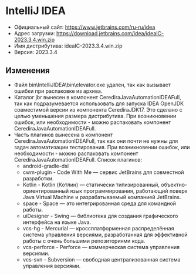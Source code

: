 # IntelliJ IDEA

* Официальный сайт: https://www.jetbrains.com/ru-ru/idea
* Адрес загрузки: https://download.jetbrains.com/idea/ideaIC-2023.3.4.win.zip
* Имя дистрибутива: ideaIC-2023.3.4.win.zip
* Версия: 2023.3.4

## Изменения
* Файл bin\IntelliJIDEA\bin\elevator.exe удален, так как вызывает ошибки при распаковке из архива.
* Каталог jbr вынесен в компонент CerediraJavaAutomationIDEAFull, так как подразумевается использовать
  для запуска IDEA OpenJDK совместимой версии из компонента CerediraJDK17. Это сделано с целью уменьшения
  размера дистрибутива. При возникновении ошибок, или необходимости - можно распаковать компонент
  CerediraJavaAutomationIDEAFull.
* Часть плагинов вынесена в компонент CerediraJavaAutomationIDEAFull, так как они почти не нужны
  для задач автоматизации тестирования. При возникновении ошибок, или необходимости - можно распаковать
  компонент CerediraJavaAutomationIDEAFull. Список плагинов:
    * android-gradle-dsl
    * cwm-plugin - Code With Me — сервис JetBrains для совместной разработки.
    * Kotlin - Kotlin (Котлин) — статически типизированный, объектно-ориентированный язык программирования,
      работающий поверх Java Virtual Machine и разрабатываемый компанией JetBrains.
    * space - Space — это интегрированная среда для командной работы.
    * uiDesigner - Swing — библиотека для создания графического интерфейса на языке Java.
    * vcs-hg - Mercurial — кроссплатформенная распределённая система управления версиями,
      разработанная для эффективной работы с очень большими репозиториями кода.
    * vcs-perforce - Perforce — коммерческая система управления версиями.
    * vcs-svn - Subversion — свободная централизованная система управления версиями.